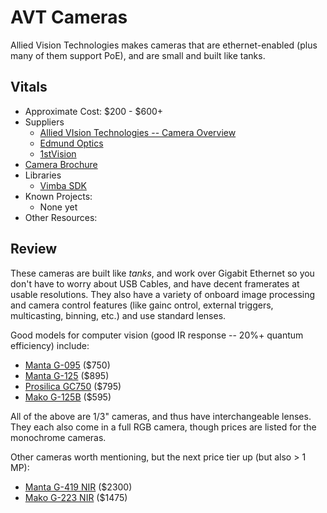 # AVT Cameras

Allied Vision Technologies makes cameras that are ethernet-enabled (plus many of them support PoE), and are small and built like tanks.  

## Vitals
* Approximate Cost: $200 - $600+
* Suppliers
    * [Allied VIsion Technologies -- Camera Overview](http://www.alliedvisiontec.com/us/products/cameras.html)
	* [Edmund Optics](http://www.edmundoptics.com/)
	* [1stVision](http://1stvision.com/cameras/AVT-cameras.html)
* [Camera Brochure](http://www.alliedvisiontec.com/fileadmin/content/PDF/Products/Brochure/Big_Family/ALL_Brochure_Cameras_V8.0.8_en.pdf)
* Libraries
    * [Vimba SDK](http://www.alliedvisiontec.com/us/products/software/vimba-sdk.html)
* Known Projects:
    * None yet
* Other Resources:

## Review
These cameras are built like *tanks*, and work over Gigabit Ethernet so you don't have to worry about USB Cables, and have decent framerates at usable resolutions.  They also have a variety of onboard image processing and camera control features (like gainc ontrol, external triggers, multicasting, binning, etc.) and use standard lenses.

Good models for computer vision (good IR response -- 20%+ quantum efficiency) include:

* [Manta G-095](http://www.alliedvisiontec.com/us/products/cameras/gigabit-ethernet/manta/g-095c.html) ($750)
* [Manta G-125](http://www.alliedvisiontec.com/us/products/cameras/gigabit-ethernet/manta/g-125bc.html) ($895)
* [Prosilica GC750](http://www.alliedvisiontec.com/us/products/cameras/gigabit-ethernet/prosilica-gc/gc750.html) ($795)
* [Mako G-125B](http://www.alliedvisiontec.com/us/products/cameras/gigabit-ethernet/mako/g-125.html) ($595)

All of the above are 1/3" cameras, and thus have interchangeable lenses.  They each also come in a full RGB camera, though prices are listed for the monochrome cameras.

Other cameras worth mentioning, but the next price tier up (but also > 1 MP):

* [Manta G-419 NIR](http://www.alliedvisiontec.com/us/products/cameras/gigabit-ethernet/manta/g-419b-nir.html) ($2300)
* [Mako G-223 NIR](http://www.alliedvisiontec.com/us/products/cameras/gigabit-ethernet/mako/g-223b-nir.html) ($1475)

